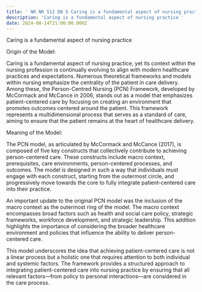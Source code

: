 ```yaml
---
title: ' NR NR 512 DB 5 Caring is a fundamental aspect of nursing practice'
description: 'Caring is a fundamental aspect of nursing practice '
date: 2024-08-14T21:00:00.000Z
---
```


Caring is a fundamental aspect of nursing practice

Origin of the Model:

Caring is a fundamental aspect of nursing practice, yet its context within the nursing profession is continually evolving to align with modern healthcare practices and expectations. Numerous theoretical frameworks and models within nursing emphasize the centrality of the patient in care delivery. Among these, the Person-Centred Nursing (PCN) Framework, developed by McCormack and McCance in 2006, stands out as a model that emphasizes patient-centered care by focusing on creating an environment that promotes outcomes centered around the patient. This framework represents a multidimensional process that serves as a standard of care, aiming to ensure that the patient remains at the heart of healthcare delivery.

Meaning of the Model:

The PCN model, as articulated by McCormack and McCance (2017), is composed of five key constructs that collectively contribute to achieving person-centered care. These constructs include macro context, prerequisites, care environments, person-centered processes, and outcomes. The model is designed in such a way that individuals must engage with each construct, starting from the outermost circle, and progressively move towards the core to fully integrate patient-centered care into their practice.

An important update to the original PCN model was the inclusion of the macro context as the outermost ring of the model. The macro context encompasses broad factors such as health and social care policy, strategic frameworks, workforce development, and strategic leadership. This addition highlights the importance of considering the broader healthcare environment and policies that influence the ability to deliver person-centered care.

This model underscores the idea that achieving patient-centered care is not a linear process but a holistic one that requires attention to both individual and systemic factors. The framework provides a structured approach to integrating patient-centered care into nursing practice by ensuring that all relevant factors—from policy to personal interactions—are considered in the care process.
